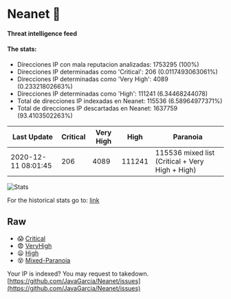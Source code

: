 # Neanet :hocho:
#### Threat intelligence feed
#### The stats:

- Direcciones IP con mala reputacion analizadas: 1753295 (100%)
- Direcciones IP determinadas como 'Critical':  206 (0.0117493063061%)
- Direcciones IP determinadas como 'Very High':  4089 (0.23321802663%)
- Direcciones IP determinadas como 'High':  111241 (6.34468244078)
- Total de direcciones IP indexadas en Neanet:  115536 (6.58964977371%)
- Total de direcciones IP descartadas en Neanet:  1637759 (93.4103502263%)

| Last Update | Critical | Very High | High | Paranoia |
| --- | --- | --- | --- | --- |
| 2020-12-11 08:01:45 | 206 | 4089 | 111241 | 115536 mixed list (Critical + Very High + High)|

![Stats](https://docs.google.com/spreadsheets/d/e/2PACX-1vSnaNMIXVabIpDJjufMlzH7poXnshF3mgd8Is1g9ytUEzVsP5my4Trn8f-xkoLLQ38xpL3HtmUexLo6/pubchart?oid=501124687&format=image)

For the historical stats go to: [link](/stats.csv)
## Raw
- :scream: [Critical](https://raw.githubusercontent.com/JavaGarcia/Neanet/master/blacklists/neanet_critical.txt)
- :fearful: [VeryHigh](https://raw.githubusercontent.com/JavaGarcia/Neanet/master/blacklists/neanet_veryHigh.txtt)
- :frowning: [High](https://raw.githubusercontent.com/JavaGarcia/Neanet/master/blacklists/neanet_high.txt)
- :dizzy_face: [Mixed-Paranoia](https://raw.githubusercontent.com/JavaGarcia/Neanet/master/blacklists/neanet_all.txt)


Your IP is indexed? You may request to takedown. [https://github.com/JavaGarcia/Neanet/issues](https://github.com/JavaGarcia/Neanet/issues)
















































































































































































































































































































































































































































































































































































































































































































































































































































































































































































































































































































































































































































































































































































































































































































































































































































































































































































































































































































































































































































































































































































































































































































































































































































































































































































































































































































































































































